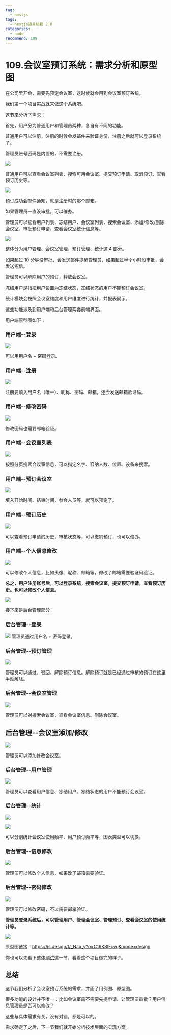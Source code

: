 ```yaml
---
tag:
  - nestjs
tags:
  - nestjs通关秘籍 2.0
categories:
  - node
recommend: 109
---
```


# 109.会议室预订系统：需求分析和原型图

在公司里开会，需要先预定会议室，这时候就会用到会议室预订系统。

我们第一个项目实战就来做这个系统吧。

这节来分析下需求：

首先，用户分为普通用户和管理员两种，各自有不同的功能。

普通用户可以注册，注册的时候会发邮件来验证身份，注册之后就可以登录系统了。

管理员账号密码是内置的，不需要注册。

![](/nestjsCheats/image-3429.jpg)

普通用户可以查看会议室列表、搜索可用会议室、提交预订申请、取消预订、查看预订历史等。

![](/nestjsCheats/image-3430.jpg)

预订成功会邮件通知，就是注册时的那个邮箱。

如果管理员一直没审批，可以催办。

管理员可以查看用户列表、冻结用户、会议室列表、搜索会议室、添加/修改/删除会议室、审批预订申请、查看会议室统计信息等。

![](/nestjsCheats/image-3431.jpg)

整体分为用户管理、会议室管理、预订管理、统计这 4 部分。

如果超过 10 分钟没审批，会发送邮件提醒管理员，如果超过半个小时没审批，会发送短信。

管理员可以解除用户的预订，释放会议室。

冻结用户是指把用户设置为冻结状态，冻结状态的用户不能预订会议室。

统计模块会按照会议室维度和用户维度进行统计，并报表展示。

这些功能涉及到用户端和后台管理两套前端界面。

用户端原型图如下：

### 用户端--登录

![](/nestjsCheats/image-3432.jpg)

可以用用户名 + 密码登录。

### 用户端--注册

![](/nestjsCheats/image-3433.jpg)

注册要填入用户名（唯一）、昵称、密码、邮箱，还会发送邮箱验证码。

### 用户端--修改密码

![](/nestjsCheats/image-3434.jpg)

修改密码也需要邮箱验证。

### 用户端--会议室列表

![](/nestjsCheats/image-3435.jpg)

按照分页搜索会议室信息，可以指定名字、容纳人数、位置、设备来搜索。

### 用户端--预订会议室

![](/nestjsCheats/image-3436.jpg)

填入开始时间、结束时间，参会人员等，就可以预定了。

### 用户端--预订历史

![](/nestjsCheats/image-3437.jpg)

可以查看预订申请的历史，审核状态等，可以撤销预订，也可以催办。

### 用户端--个人信息修改

![](/nestjsCheats/image-3438.jpg)

可以修改个人信息，比如头像、昵称、邮箱等，修改了邮箱需要验证码验证。

**总之，用户注册账号后，可以登录系统，搜索会议室，提交预订申请，查看预订历史。也可以修改个人信息。**

![](/nestjsCheats/image-3439.jpg)

接下来是后台管理部分：

### 后台管理--登录

![](/nestjsCheats/image-3440.jpg)
管理员通过用户名 + 密码登录。

### 后台管理--预订管理

![](/nestjsCheats/image-3441.jpg)

管理员可以通过、驳回、解除预订信息。解除预订就是已经通过审核的预订在这里手动解除。

### 后台管理--会议室管理

![](/nestjsCheats/image-3442.jpg)

管理员可以对搜索会议室，查看会议室信息、删除会议室。

## 后台管理--会议室添加/修改

![](/nestjsCheats/image-3443.jpg)

管理员可以添加修改会议室。

### 后台管理--用户管理

![](/nestjsCheats/image-3444.jpg)

管理员可以查看用户信息、冻结用户。冻结状态的用户不能预订会议室。

### 后台管理--统计

![](/nestjsCheats/image-3445.jpg)

![](/nestjsCheats/image-3446.jpg)

可以分别统计会议室使用频率、用户预订频率等，图表类型可以切换。

### 后台管理--信息修改

![](/nestjsCheats/image-3447.jpg)

管理员可以修改个人信息，如果改了邮箱需要验证。

### 后台管理--密码修改

![](/nestjsCheats/image-3448.jpg)

管理员可以修改密码，不过需要邮箱验证。

**管理员登录系统后，可以管理用户、管理会议室、管理预订、查看会议室的使用统计等。**

![](/nestjsCheats/image-3449.jpg)

原型图链接：https://js.design/f/_Naq_y?p=C19K8IFcvq&mode=design

你也可以先看下[整体测试](https://juejin.cn/book/7226988578700525605/section/7389175417796001792)这一节，看看这个项目做完的样子。

## 总结

这节我们分析了会议室预订系统的需求，并画了用例图、原型图。

很多功能的设计并不唯一：比如会议室需不需要先提申请、让管理员审批？用户信息管理员是否可以修改？

这些与具体需求有关，没有对错，都是可以的。

需求确定了之后，下一节我们就开始分析技术层面的实现方案。
